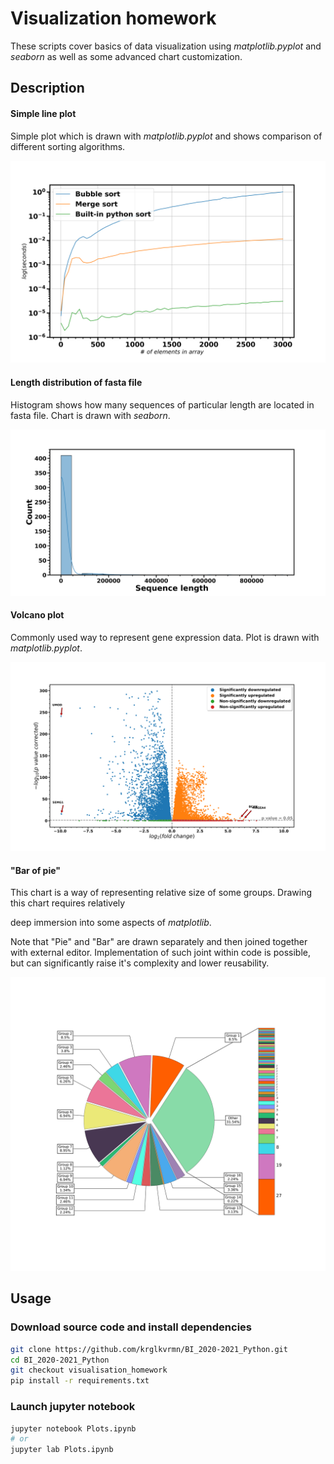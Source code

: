 # Visualization homework

These scripts cover basics of data visualization using *matplotlib.pyplot* and *seaborn* as well as some advanced chart customization.

## Description

#### Simple line plot

Simple plot which is drawn with *matplotlib.pyplot* and shows comparison of different sorting algorithms.

![](images/sorting_efficiency.svg)

#### Length distribution of fasta file

Histogram shows how many sequences of particular length are located in fasta file. Chart is drawn with *seaborn*.

![](images/length_distribution.svg)

#### Volcano plot

Commonly used way to represent gene expression data. Plot is drawn with *matplotlib.pyplot*.

![](images/volcano_plot.svg)

#### "Bar of pie"

This chart is a way of representing relative size of some groups. Drawing this chart requires relatively

deep immersion into some aspects of *matplotlib*. 

Note that "Pie" and "Bar" are drawn separately and then joined together with external editor. Implementation of such joint within code is possible, but can significantly raise it's complexity and lower reusability.

![](images/Pie-bar-chart.svg)

## Usage

### Download source code and install dependencies

```bash
git clone https://github.com/krglkvrmn/BI_2020-2021_Python.git
cd BI_2020-2021_Python
git checkout visualisation_homework
pip install -r requirements.txt
```

### Launch jupyter notebook

```bash
jupyter notebook Plots.ipynb
# or
jupyter lab Plots.ipynb
```

